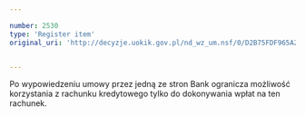 ```yaml
---

number: 2530
type: 'Register item'
original_uri: 'http://decyzje.uokik.gov.pl/nd_wz_um.nsf/0/D2B75FDF965A2CA2C125791000437518?OpenDocument'


---
```


Po wypowiedzeniu umowy przez jedną ze stron Bank ogranicza możliwość korzystania z rachunku kredytowego tylko do dokonywania wpłat na ten rachunek.

